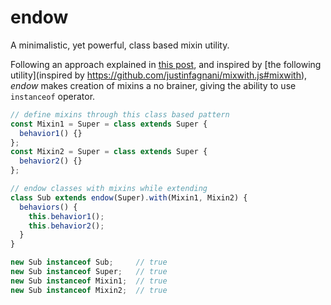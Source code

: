 # endow
A minimalistic, yet powerful, class based mixin utility.

Following an approach explained in [this post](http://justinfagnani.com/2015/12/21/real-mixins-with-javascript-classes/),
and inspired by [the following utility](inspired by https://github.com/justinfagnani/mixwith.js#mixwith),
_endow_ makes creation of mixins a no brainer, giving the ability to use `instanceof` operator.

```js
// define mixins through this class based pattern
const Mixin1 = Super = class extends Super {
  behavior1() {}
};
const Mixin2 = Super = class extends Super {
  behavior2() {}
};

// endow classes with mixins while extending
class Sub extends endow(Super).with(Mixin1, Mixin2) {
  behaviors() {
    this.behavior1();
    this.behavior2();
  }
}

new Sub instanceof Sub;     // true
new Sub instanceof Super;   // true
new Sub instanceof Mixin1;  // true
new Sub instanceof Mixin2;  // true
```